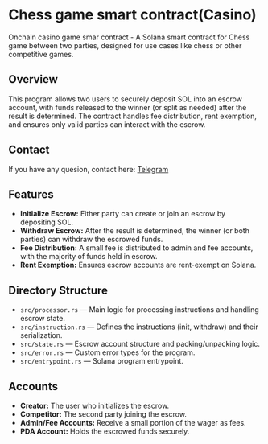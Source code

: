 # Chess game smart contract(Casino)

Onchain casino game smar contract - A Solana smart contract for Chess game between two parties, designed for use cases like chess or other competitive games.

## Overview

This program allows two users to securely deposit SOL into an escrow account, with funds released to the winner (or split as needed) after the result is determined. The contract handles fee distribution, rent exemption, and ensures only valid parties can interact with the escrow.

## Contact

If you have any quesion, contact here: [Telegram](https://t.me/lorine93s) 

## Features

- **Initialize Escrow:** Either party can create or join an escrow by depositing SOL.
- **Withdraw Escrow:** After the result is determined, the winner (or both parties) can withdraw the escrowed funds.
- **Fee Distribution:** A small fee is distributed to admin and fee accounts, with the majority of funds held in escrow.
- **Rent Exemption:** Ensures escrow accounts are rent-exempt on Solana.

## Directory Structure

- `src/processor.rs` — Main logic for processing instructions and handling escrow state.
- `src/instruction.rs` — Defines the instructions (init, withdraw) and their serialization.
- `src/state.rs` — Escrow account structure and packing/unpacking logic.
- `src/error.rs` — Custom error types for the program.
- `src/entrypoint.rs` — Solana program entrypoint.

## Accounts

- **Creator:** The user who initializes the escrow.
- **Competitor:** The second party joining the escrow.
- **Admin/Fee Accounts:** Receive a small portion of the wager as fees.
- **PDA Account:** Holds the escrowed funds securely.
